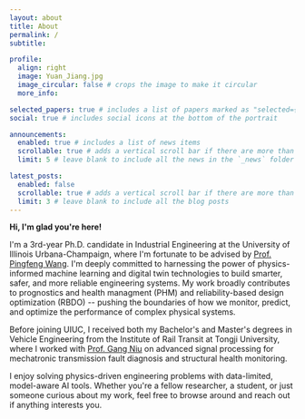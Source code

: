 ```yaml
---
layout: about
title: About
permalink: /
subtitle: 

profile:
  align: right
  image: Yuan_Jiang.jpg
  image_circular: false # crops the image to make it circular
  more_info: 

selected_papers: true # includes a list of papers marked as "selected={true}"
social: true # includes social icons at the bottom of the portrait

announcements:
  enabled: true # includes a list of news items
  scrollable: true # adds a vertical scroll bar if there are more than 3 news items
  limit: 5 # leave blank to include all the news in the `_news` folder

latest_posts:
  enabled: false
  scrollable: true # adds a vertical scroll bar if there are more than 3 new posts items
  limit: 3 # leave blank to include all the blog posts
---
```


**Hi, I'm glad you're here!** 

I'm a 3rd-year Ph.D. candidate in Industrial Engineering at the University of Illinois Urbana-Champaign, where I'm fortunate to be advised by [Prof. Pingfeng Wang](https://ise.illinois.edu/directory/profile/pingfeng). I'm deeply committed to harnessing the power of <span style="color: var(--global-theme-color);">physics-informed machine learning</span> and <span style="color: var(--global-theme-color);">digital twin</span> technologies to build smarter, safer, and more reliable engineering systems. My work broadly contributes to <span style="color: var(--global-theme-color);">prognostics and health managment (PHM)</span> and <span style="color: var(--global-theme-color);">reliability-based design optimization (RBDO)</span> -- pushing the boundaries of how we monitor, predict, and optimize the performance of complex physical systems.

Before joining UIUC, I received both my Bachelor's and Master's degrees in Vehicle Engineering from the Institute of Rail Transit at Tongji University, where I worked with [Prof. Gang Niu](https://tjjt.tongji.edu.cn/info/2943/10978.htm) on <span style="color: var(--global-theme-color);">advanced signal processing</span> for mechatronic transmission <span style="color: var(--global-theme-color);">fault diagnosis</span> and <span style="color: var(--global-theme-color);">structural health monitoring</span>. 

I enjoy solving physics-driven engineering problems with data-limited, model-aware AI tools. Whether you're a fellow researcher, a student, or just someone curious about my work, feel free to browse around and reach out if anything interests you.

<!-- Write your biography here. Tell the world about yourself. Link to your favorite [subreddit](http://reddit.com). You can put a picture in, too. The code is already in, just name your picture `prof_pic.jpg` and put it in the `img/` folder.

Put your address / P.O. box / other info right below your picture. You can also disable any of these elements by editing `profile` property of the YAML header of your `_pages/about.md`. Edit `_bibliography/papers.bib` and Jekyll will render your [publications page](/al-folio/publications/) automatically.

Link to your social media connections, too. This theme is set up to use [Font Awesome icons](https://fontawesome.com/) and [Academicons](https://jpswalsh.github.io/academicons/), like the ones below. Add your Facebook, Twitter, LinkedIn, Google Scholar, or just disable all of them. -->
